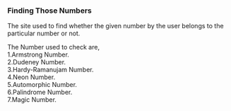 ### Finding Those Numbers
The site used to find whether the given number by the user belongs to the particular number or not.

  The Number used to check are,<br>
        1.Armstrong Number.<br>
        2.Dudeney Number.<br>
        3.Hardy-Ramanujam Number.<br>
        4.Neon Number.<br>
        5.Automorphic Number.<br>
        6.Palindrome Number.<br>
        7.Magic Number.<br>

